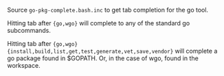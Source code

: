 Source `go-pkg-complete.bash.inc` to get tab completion for the go tool.

Hitting tab after `{go,wgo}` will complete to any of the standard go subcommands.

Hitting tab after `{go,wgo} {install,build,list,get,test,generate,vet,save,vendor}` will complete a go package found in $GOPATH. Or, in the case of wgo, found in the workspace.
